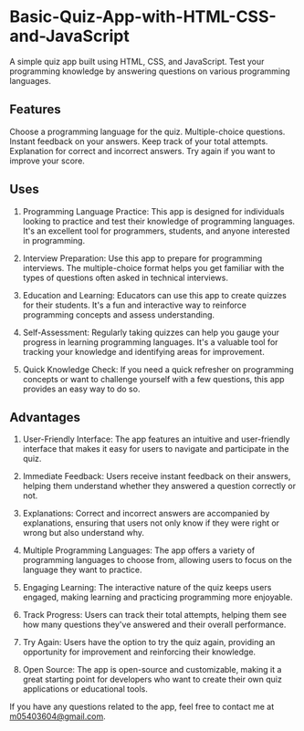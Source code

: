 # Basic-Quiz-App-with-HTML-CSS-and-JavaScript

A simple quiz app built using HTML, CSS, and JavaScript. Test your programming knowledge by answering questions on various programming languages.

## Features
Choose a programming language for the quiz.
Multiple-choice questions.
Instant feedback on your answers.
Keep track of your total attempts.
Explanation for correct and incorrect answers.
Try again if you want to improve your score.

## Uses

1. Programming Language Practice: This app is designed for individuals looking to practice and test their knowledge of programming languages. It's an excellent tool for programmers, students, and anyone interested in programming.

2. Interview Preparation: Use this app to prepare for programming interviews. The multiple-choice format helps you get familiar with the types of questions often asked in technical interviews.

3. Education and Learning: Educators can use this app to create quizzes for their students. It's a fun and interactive way to reinforce programming concepts and assess understanding.

4. Self-Assessment: Regularly taking quizzes can help you gauge your progress in learning programming languages. It's a valuable tool for tracking your knowledge and identifying areas for improvement.

5. Quick Knowledge Check: If you need a quick refresher on programming concepts or want to challenge yourself with a few questions, this app provides an easy way to do so.

## Advantages

1. User-Friendly Interface: The app features an intuitive and user-friendly interface that makes it easy for users to navigate and participate in the quiz.

2. Immediate Feedback: Users receive instant feedback on their answers, helping them understand whether they answered a question correctly or not.

3. Explanations: Correct and incorrect answers are accompanied by explanations, ensuring that users not only know if they were right or wrong but also understand why.

4. Multiple Programming Languages: The app offers a variety of programming languages to choose from, allowing users to focus on the language they want to practice.

5. Engaging Learning: The interactive nature of the quiz keeps users engaged, making learning and practicing programming more enjoyable.

6. Track Progress: Users can track their total attempts, helping them see how many questions they've answered and their overall performance.

7. Try Again: Users have the option to try the quiz again, providing an opportunity for improvement and reinforcing their knowledge.

8. Open Source: The app is open-source and customizable, making it a great starting point for developers who want to create their own quiz applications or educational tools.

If you have any questions related to the app, feel free to contact me at m05403604@gmail.com.
